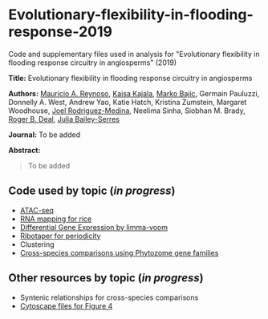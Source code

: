# Evolutionary-flexibility-in-flooding-response-2019
Code and supplementary files used in analysis for "Evolutionary flexibility in flooding response circuitry in angiosperms" (2019)

**Title:** Evolutionary flexibility in flooding response circuitry in angiosperms

**Authors:**  [Mauricio A. Reynoso](https://github.com/reynosoma), [Kaisa Kajala](https://github.com/kaisakajala), [Marko Bajic](https://github.com/DealLab), Germain Pauluzzi,  Donnelly A. West, Andrew Yao, Katie Hatch, Kristina  Zumstein, Margaret Woodhouse, [Joel Rodriguez-Medina](https://github.com/rodriguezmDNA), Neelima Sinha, Siobhan M. Brady, [Roger B. Deal](https://github.com/DealLab), [Julia Bailey-Serres](https://github.com/jbserres)

**Journal:** To be added

**Abstract:** 

> To be added



## Code used by topic (*in progress*)

- [ATAC-seq](https://github.com/plant-plasticity/Evolutionary-flexibility-in-flooding-response-2019/tree/master/ATAC-seq)
- [RNA mapping for rice](https://github.com/plant-plasticity/Evolutionary-flexibility-in-flooding-response-2019/tree/master/Mapping-RNA-seq-Os)
- [Differential Gene Expression by limma-voom](https://github.com/plant-plasticity/Evolutionary-flexibility-in-flooding-response-2019/tree/master/DEG-analysis-limma-voom)
- [Ribotaper for periodicity](https://github.com/plant-plasticity/Evolutionary-flexibility-in-flooding-response-2019/tree/master/Ribotaper-periodicity)
- Clustering
- [Cross-species comparisons using Phytozome gene families](https://github.com/plant-plasticity/Evolutionary-flexibility-in-flooding-response-2019/tree/master/Gene-families-Phytozome)


## Other resources by topic (*in progress*)

- Syntenic relationships for cross-species comparisons
- [Cytoscape files for Figure 4](https://github.com/plant-plasticity/Evolutionary-flexibility-in-flooding-response-2019/tree/master/Cytoscape)
